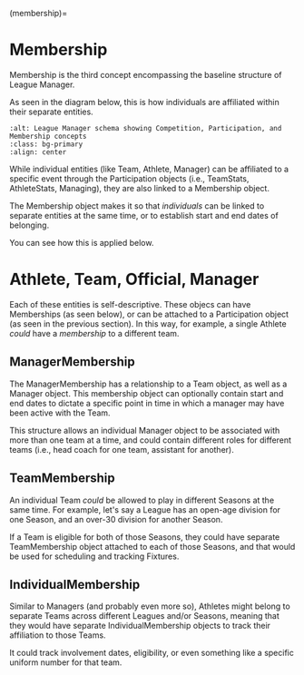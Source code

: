 (membership)=
# Membership

Membership is the third concept encompassing the baseline structure of League Manager.

As seen in the diagram below, this is how individuals are affiliated within their separate entities.

```{image} ../img/basic_competition_participation_membership_wb.png
:alt: League Manager schema showing Competition, Participation, and Membership concepts
:class: bg-primary
:align: center
```

While individual entities (like Team, Athlete, Manager) can be affiliated to a specific event through the Participation objects (i.e., TeamStats, AthleteStats, Managing), they are also linked to a Membership object.

The Membership object makes it so that _individuals_ can be linked to separate entities at the same time, or to establish start and end dates of belonging.

You can see how this is applied below.

# Athlete, Team, Official, Manager

Each of these entities is self-descriptive. These objecs can have Memberships (as seen below), or can be attached to a Participation object (as seen in the previous section). In this way, for example, a single Athlete _could_ have a _membership_ to a different team.

## ManagerMembership

The ManagerMembership has a relationship to a Team object, as well as a Manager object. This membership object can optionally contain start and end dates to dictate a specific point in time in which a manager may have been active with the Team.

This structure allows an individual Manager object to be associated with more than one team at a time, and could contain different roles for different teams (i.e., head coach for one team, assistant for another).

## TeamMembership

An individual Team _could_ be allowed to play in different Seasons at the same time. For example, let's say a League has an open-age division for one Season, and an over-30 division for another Season.

If a Team is eligible for both of those Seasons, they could have separate TeamMembership object attached to each of those Seasons, and that would be used for scheduling and tracking Fixtures.

## IndividualMembership

Similar to Managers (and probably even more so), Athletes might belong to separate Teams across different Leagues and/or Seasons, meaning that they would have separate IndividualMembership objects to track their affiliation to those Teams.

It could track involvement dates, eligibility, or even something like a specific uniform number for that team.
